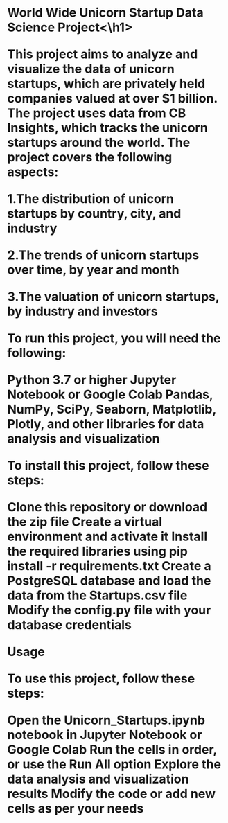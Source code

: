 **<h1>World Wide Unicorn Startup Data Science Project<\h1>**

This project aims to analyze and visualize the data of unicorn startups, which are privately held companies valued at over $1 billion. The project uses data from CB Insights, which tracks the unicorn startups around the world. The project covers the following aspects:

1.The distribution of unicorn startups by country, city, and industry

2.The trends of unicorn startups over time, by year and month

3.The valuation of unicorn startups, by industry and investors

**To run this project, you will need the following:**

Python 3.7 or higher
Jupyter Notebook or Google Colab
Pandas, NumPy, SciPy, Seaborn, Matplotlib, Plotly, and other libraries for data analysis and visualization

**To install this project, follow these steps:**

Clone this repository or download the zip file
Create a virtual environment and activate it
Install the required libraries using pip install -r requirements.txt
Create a PostgreSQL database and load the data from the Startups.csv file
Modify the config.py file with your database credentials

**Usage**

To use this project, follow these steps:

Open the Unicorn_Startups.ipynb notebook in Jupyter Notebook or Google Colab
Run the cells in order, or use the Run All option
Explore the data analysis and visualization results
Modify the code or add new cells as per your needs
